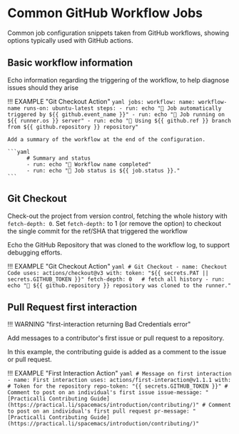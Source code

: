 # Common GitHub Workflow Jobs

Common job configuration snippets taken from GitHub workflows, showing options typically used with GitHub actions.

## Basic workflow information

Echo information regarding the triggering of the workflow, to help diagnose issues should they arise

!!! EXAMPLE "Git Checkout Action"
    ```yaml
    jobs:
      workflow:
        name: workflow-name
        runs-on: ubuntu-latest
        steps:
          - run: echo "🚀 Job automatically triggered by ${{ github.event_name }}"
          - run: echo "🐧 Job running on ${{ runner.os }} server"
          - run: echo "🐙 Using ${{ github.ref }} branch from ${{ github.repository }} repository"
    ```

    Add a summary of the workflow at the end of the configuration.

    ```yaml
          # Summary and status
          - run: echo "🎨 Workflow name completed"
          - run: echo "🍏 Job status is ${{ job.status }}."
    ```


## Git Checkout

Check-out the project from version control, fetching the whole history with `fetch-depth: 0`. Set `fetch-depth:` to 1 (or remove the option) to checkout the single commit for the ref/SHA that triggered the workflow

Echo the GitHub Repository that was cloned to the workflow log, to support debugging efforts.

!!! EXAMPLE "Git Checkout Action"
    ```yaml
          # Git Checkout
          - name: Checkout Code
            uses: actions/checkout@v3
            with:
              token: "${{ secrets.PAT || secrets.GITHUB_TOKEN }}"
              fetch-depth: 0   # fetch all history
          - run: echo "🐙 ${{ github.repository }} repository was cloned to the runner."
    ```


## Pull Request first interaction

!!! WARNING "first-interaction returning Bad Credentials error"

Add messages to a contributor's first issue or pull request to a repository.

In this example, the contributing guide is added as a comment to the issue or pull request.

!!! EXAMPLE "First Interaction Action"
    ```yaml
          # Message on first interaction
          - name: First interaction
            uses: actions/first-interaction@v1.1.1
            with:
              # Token for the repository
              repo-token: "{{ secrets.GITHUB_TOKEN }}"
              # Comment to post on an individual's first issue
              issue-message: "[Practicalli Contributing Guide](https://practical.li/spacemacs/introduction/contributing/)"
              # Comment to post on an individual's first pull request
              pr-message: "[Practicalli Contributing Guide](https://practical.li/spacemacs/introduction/contributing/)"
    ```
